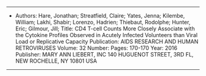 ---
-
    Authors: Hare, Jonathan; Streatfield, Claire; Yates, Jenna; Kilembe, William; Lakhi, Shabir; Lorenzo, Hadrien; Thiebaut, Rodolphe; Hunter, Eric; Gilmour, Jill; 
    Title: CD4 T-cell Counts More Closely Associate with the Cytokine Profiles Observed in Acutely Infected Volunteers than Viral Load or Replicative Capacity
    Publication: AIDS RESEARCH AND HUMAN RETROVIRUSES
    Volume: 32
    Number: 
    Pages: 170-170
    Year: 2016
    Publisher: MARY ANN LIEBERT, INC 140 HUGUENOT STREET, 3RD FL, NEW ROCHELLE, NY 10801 USA
---